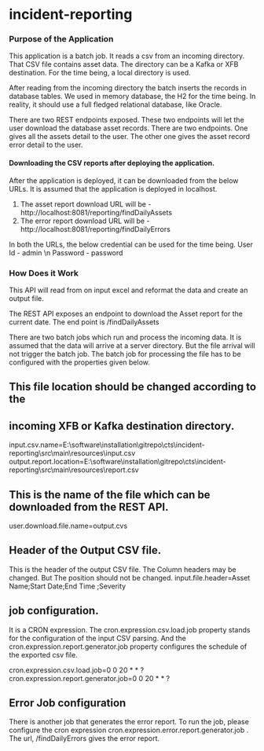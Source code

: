 # incident-reporting

### Purpose of the Application
This application is a batch job. It reads a csv from an incoming directory. That CSV file contains asset data. The directory can be a Kafka or XFB destination. For the time being, a local directory is used. 

After reading from the incoming directory the batch inserts the records in database tables. We used in memory database, the H2 for the time being. In reality, it should use a full fledged relational database, like Oracle.

There are two REST endpoints exposed. These two endpoints will let the user download the database asset records. There are two endpoints. One gives all the assets detail to the user. The other one gives the asset record error detail to the user.  

#### Downloading the CSV reports after deploying the application.
After the application is deployed, it can be downloaded from the below URLs. It is assumed that the application is deployed in localhost.

1) The asset report download URL will be - http://localhost:8081/reporting/findDailyAssets
2) The error report download URL will be - http://localhost:8081/reporting/findDailyErrors

In both the URLs, the below credential can be used for the time being.
	User Id - admin \n
	Password - password


### How Does it Work

This API will read from on input excel and reformat the
data and create an output file.

The REST API exposes an endpoint to download the Asset report for the current date.
The end point is <context-root>/findDailyAssets
  
There are two batch jobs which run and process the incoming data. It is assumed that the data will arrive at a
server directory. But the file arrival will not trigger the batch job. The batch job for processing the file has to be 
configured with the properties given below.

## This file location should be changed according to the
## incoming XFB or Kafka destination directory.
input.csv.name=E:\\software\\installation\\gitrepo\\cts\\incident-reporting\\src\\main\\resources\\input.csv
output.report.location=E:\\software\\installation\\gitrepo\\cts\\incident-reporting\\src\\main\\resources\\report.csv

## This is the name of the file which can be downloaded from the REST API.
user.download.file.name=output.cvs

## Header of the Output CSV file.
This is the header of the output CSV file. The Column headers may be changed. But
The position should not be changed.
input.file.header=Asset Name;Start Date;End Time ;Severity

## job configuration.
It is a CRON expression. The cron.expression.csv.load.job property stands for the configuration
of the input CSV parsing. And the cron.expression.report.generator.job property configures the 
schedule of the exported csv file.

cron.expression.csv.load.job=0 0 20 * * ?
cron.expression.report.generator.job=0 0 20 * * ?

## Error Job configuration
There is another job that generates the error report. To run the
job, please configure the cron expression cron.expression.error.report.generator.job .
The url, <context-root>/findDailyErrors gives the error report.

